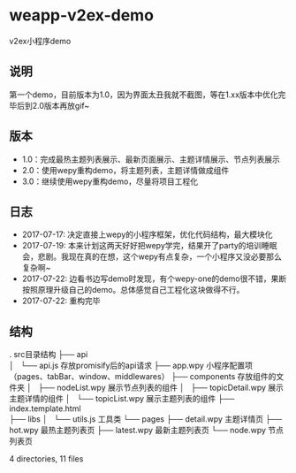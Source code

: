 # weapp-v2ex-demo
v2ex小程序demo

## 说明

第一个demo，目前版本为1.0，因为界面太丑我就不截图，等在1.xx版本中优化完毕后到2.0版本再放gif~

## 版本

- 1.0：完成最热主题列表展示、最新页面展示、主题详情展示、节点列表展示
- 2.0：使用wepy重构demo，将主题列表，主题详情做成组件
- 3.0：继续使用wepy重构demo，尽量将项目工程化

## 日志

- 2017-07-17: 决定直接上wepy的小程序框架，优化代码结构，最大模块化
- 2017-07-19: 本来计划这两天好好把wepy学完，结果开了party的培训睡眠会，悲剧。我现在真的在想，这个wepy有点复杂，一个小程序又没必要那么复杂啊~
- 2017-07-22: 边看书边写demo时发现，有个wepy-one的demo很不错，果断按照原理升级自己的demo。总体感觉自己工程化这块做得不行。
- 2017-07-22: 重构完毕

## 结构

.                           src目录结构
├── api                     
│   └── api.js             存放promisify后的api请求
├── app.wpy                小程序配置项（pages、tabBar、window、middlewares）
├── components             存放组件的文件夹
│   ├── nodeList.wpy       展示节点列表的组件
│   ├── topicDetail.wpy    展示主题详情的组件
│   └── topicList.wpy      展示主题列表的组件
├── index.template.html    
├── libs
│   └── utils.js           工具类
└── pages
    ├── detail.wpy         主题详情页
    ├── hot.wpy            最热主题列表页
    ├── latest.wpy         最新主题列表页
    └── node.wpy           节点列表页

4 directories, 11 files